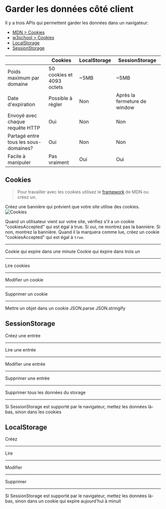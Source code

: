 # Garder les données côté client

Il y a trois APIs qui permettent garder les données dans un navigateur: 
+ [MDN > Cookies](https://developer.mozilla.org/en-US/docs/Web/API/Document/cookie)
+ [w3school > Cookies](https://www.w3schools.com/js/js_cookies.asp)
+ [LocalStorage](https://developer.mozilla.org/en-US/docs/Web/API/Window/localStorage)
+ [SessionStorage](https://developer.mozilla.org/en-US/docs/Web/API/Window/sessionStorage)

&nbsp; | Cookies | LocalStorage | SessionStorage
--- | --- | --- | ---
Poids maximum par domaine |  50 cookies et 4093 octets | ~5MB | ~5MB
Date d'expiration | Possible à règler | Non | Après la fermeture de window
Envoyé avec chaque requête HTTP | Oui | Non | Non
Partagé entre tous les sous-domaines? | Oui | Non | Non
Facile à manipuler | Pas vraiment | Oui | Oui


## Cookies

> Pour travailler avec les cookies utilisez le [framework](https://developer.mozilla.org/en-US/docs/Web/API/Document/cookie/Simple_document.cookie_framework) de MDN ou créez un.

Créez une bannière qui prévient que votre site utilise des cookies.
![Cookies](https://i.ibb.co/QN5QJ1H/cookies-notice.png)


Quand un utilisateur vient sur votre site, vérifiez s'il a un cookie "cookiesAccepted" qui est égal à true.
Si oui, ne montrez pas la bannière.
Si non, montrez la bannière. Quand il la marquera comme lue, créez un cookie "cookiesAccepted" qui est égal à `true`.

---

Cookie qui expire dans une minute
Cookie qui éxpire dans trois un

---

Lire cookies

---

Modifier un cookie

---

Supprimer un cookie

----

Mettre un objet dans un cookie
JSON.parse
JSON.stringify


## SessionStorage

Créez une entrée

---

Lire une entrée

---

Modifier une entrée

---

Supprimer une entrée

---

Supprimer tous les données du storage

---

Si SessionStorage est supporté par le navigateur, mettez les données là-bas, sinon dans les cookies


## LocalStorage

Créez

---

Lire

---

Modifier

---

Supprimer

---

Si SessionStorage est supporté par le navigateur, mettez les données là-bas, sinon dans un cookie qui expire aujourd'hui à minuit